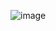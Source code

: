 ![image](https://github.com/WAYLIVES/TurboWARP/assets/130656326/9f79bb77-0b0b-4e49-af32-07567d191f79)
